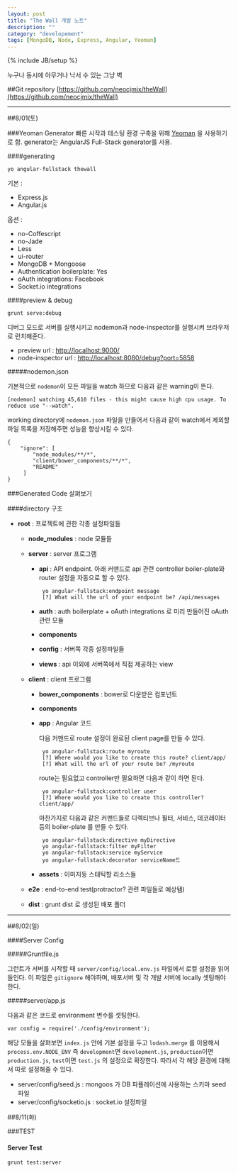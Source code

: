 ```yaml
---
layout: post
title: "The Wall 개발 노트"
description: ""
category: "developement"
tags: [MongoDB, Node, Express, Angular, Yeoman]
---
```

{% include JB/setup %}

누구나 동시에 아무거나 낙서 수 있는 그냥 벽

##Git repository
[https://github.com/neocjmix/theWall](https://github.com/neocjmix/theWall)

----------------------------------------

##8/01(토)

###Yeoman Generator
빠른 시작과 테스팅 환경 구축을 위해 [Yeoman](/tools/2015/07/31/yeoman/) 을 사용하기로 함.
generator는 AngularJS Full-Stack generator를 사용.

####generating

    yo angular-fullstack thewall

기본 : 
 - Express.js
 - Angular.js

옵션 :
 - no-Coffescript
 - no-Jade
 - Less
 - ui-router
 - MongoDB + Mongoose
 - Authentication boilerplate: Yes
 - oAuth integrations: Facebook
 - Socket.io integrations

####preview & debug

    grunt serve:debug

디버그 모드로 서버를 실행시키고 nodemon과 node-inspector를 실행시켜 브라우저로 런치해준다.

 - preview url : [http://localhost:9000/](http://localhost:9000/)
 - node-inspector url : [http://localhost:8080/debug?port=5858](http://localhost:8080/debug?port=5858)

#####nodemon.json

기본적으로 `nodemon`이 모든 파일을 watch 하므로 다음과 같은 warning이 뜬다.

    [nodemon] watching 45,610 files - this might cause high cpu usage. To reduce use "--watch".

working directory에 `nodemon.json` 파일을 만들어서 다음과 같이 watch에서 제외할 파일 목록을 저장해주면 성능을 향상시킬 수 있다.

    {   
        "ignore": [
            "node_modules/**/*", 
            "client/bower_components/**/*",
            "README"
         ] 
    }

###Generated Code 살펴보기

####directory 구조
 - **root** : 프로젝트에 관한 각종 설정파일들
     + **node_modules** : node 모듈들

     + **server** : server 프로그램
         * **api** :  API endpoint. 
                아래 커맨드로 api 관련 controller boiler-plate와 router 설정을 자동으로 할 수 있다.

                yo angular-fullstack:endpoint message
                [?] What will the url of your endpoint be? /api/messages
        * **auth** :  auth boilerplate + oAuth integrations 로 미리 만들어진 oAuth 관련 모듈
        * **components**
        * **config** : 서버쪽 각종 설정파일들
        * **views** : api 이외에 서버쪽에서 직접 제공하는 view

     + **client** : client 프로그램
         * **bower_components** : bower로 다운받은 컴포넌트
         * **components**
         * **app** : Angular 코드
            
            다음 커맨드로 route 설정이 완료된 client page를 만들 수 있다.
            
                yo angular-fullstack:route myroute
                [?] Where would you like to create this route? client/app/
                [?] What will the url of your route be? /myroute
            
            route는 필요없고 controller만 필요하면 다음과 같이 하면 된다.

                yo angular-fullstack:controller user
                [?] Where would you like to create this controller? client/app/
            
            마찬가지로 다음과 같은 커맨드들로 디렉티브나 필터, 서비스, 데코레이터등의 boiler-plate 를 만들 수 있다.

                yo angular-fullstack:directive myDirective
                yo angular-fullstack:filter myFilter
                yo angular-fullstack:service myService
                yo angular-fullstack:decorator serviceName드

         * **assets** : 이미지등 스태틱할 리소스들
         
     + **e2e** : end-to-end test(protractor? 관련 파일들로 예상됌)
     
     + **dist** : grunt dist 로 생성된 배포 폴더

----------------------------------------

##8/02(일)

####Server Config

#####Gruntfile.js

그런트가 서버를 시작할 때 `server/config/local.env.js` 파일에서 로컬 설정을 읽어들인다. 이 파일은 `gitignore` 해야하며, 배포서버 및 각 개발 서버에 locally 셋팅해야 한다.

#####server/app.js

다음과 같은 코드로 environment 변수를 셋팅한다.

    var config = require('./config/environment');

해당 모듈을 살펴보면 `index.js` 안에 기본 설정을 두고 `lodash.merge` 를 이용해서 `process.env.NODE_ENV` 즉 `development`면 `development.js`, `production`이면 `production.js`, `test`이면 `test.js` 의 설정으로 확장한다. 따라서 각 해당 환경에 대해서 따로 설정해줄 수 있다.

 - server/config/seed.js : mongoos 가 DB 파퓰레이션에 사용하는 스키마 seed 파일
 - server/config/socketio.js : socket.io 설정파일

##8/11(화)

###TEST

#### Server Test

    grunt test:server





